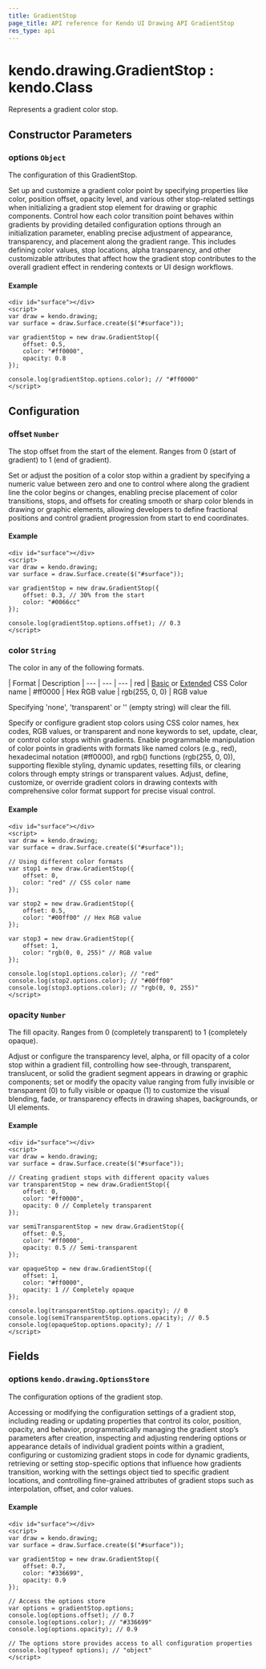 ```yaml
---
title: GradientStop
page_title: API reference for Kendo UI Drawing API GradientStop
res_type: api
---
```


# kendo.drawing.GradientStop : kendo.Class

Represents a gradient color stop.

## Constructor Parameters

### options `Object`
The configuration of this GradientStop.


<div class="meta-api-description">
Set up and customize a gradient color point by specifying properties like color, position offset, opacity level, and various other stop-related settings when initializing a gradient stop element for drawing or graphic components. Control how each color transition point behaves within gradients by providing detailed configuration options through an initialization parameter, enabling precise adjustment of appearance, transparency, and placement along the gradient range. This includes defining color values, stop locations, alpha transparency, and other customizable attributes that affect how the gradient stop contributes to the overall gradient effect in rendering contexts or UI design workflows.
</div>

#### Example

    <div id="surface"></div>
    <script>
    var draw = kendo.drawing;
    var surface = draw.Surface.create($("#surface"));
    
    var gradientStop = new draw.GradientStop({
        offset: 0.5,
        color: "#ff0000",
        opacity: 0.8
    });
    
    console.log(gradientStop.options.color); // "#ff0000"
    </script>

## Configuration

### offset `Number`
The stop offset from the start of the element.
Ranges from 0 (start of gradient) to 1 (end of gradient).


<div class="meta-api-description">
Set or adjust the position of a color stop within a gradient by specifying a numeric value between zero and one to control where along the gradient line the color begins or changes, enabling precise placement of color transitions, stops, and offsets for creating smooth or sharp color blends in drawing or graphic elements, allowing developers to define fractional positions and control gradient progression from start to end coordinates.
</div>

#### Example

    <div id="surface"></div>
    <script>
    var draw = kendo.drawing;
    var surface = draw.Surface.create($("#surface"));
    
    var gradientStop = new draw.GradientStop({
        offset: 0.3, // 30% from the start
        color: "#0066cc"
    });
    
    console.log(gradientStop.options.offset); // 0.3
    </script>

### color `String`
The color in any of the following formats.

| Format         | Description
| ---            | --- | ---
| red            | [Basic](https://www.w3.org/TR/css3-color/#html4) or [Extended](https://www.w3.org/TR/css3-color/#svg-color) CSS Color name
| #ff0000        | Hex RGB value
| rgb(255, 0, 0) | RGB value

Specifying 'none', 'transparent' or '' (empty string) will clear the fill.


<div class="meta-api-description">
Specify or configure gradient stop colors using CSS color names, hex codes, RGB values, or transparent and none keywords to set, update, clear, or control color stops within gradients. Enable programmable manipulation of color points in gradients with formats like named colors (e.g., red), hexadecimal notation (#ff0000), and rgb() functions (rgb(255, 0, 0)), supporting flexible styling, dynamic updates, resetting fills, or clearing colors through empty strings or transparent values. Adjust, define, customize, or override gradient colors in drawing contexts with comprehensive color format support for precise visual control.
</div>

#### Example

    <div id="surface"></div>
    <script>
    var draw = kendo.drawing;
    var surface = draw.Surface.create($("#surface"));
    
    // Using different color formats
    var stop1 = new draw.GradientStop({
        offset: 0,
        color: "red" // CSS color name
    });
    
    var stop2 = new draw.GradientStop({
        offset: 0.5,
        color: "#00ff00" // Hex RGB value
    });
    
    var stop3 = new draw.GradientStop({
        offset: 1,
        color: "rgb(0, 0, 255)" // RGB value
    });
    
    console.log(stop1.options.color); // "red"
    console.log(stop2.options.color); // "#00ff00"
    console.log(stop3.options.color); // "rgb(0, 0, 255)"
    </script>

### opacity `Number`
The fill opacity.
Ranges from 0 (completely transparent) to 1 (completely opaque).


<div class="meta-api-description">
Adjust or configure the transparency level, alpha, or fill opacity of a color stop within a gradient fill, controlling how see-through, transparent, translucent, or solid the gradient segment appears in drawing or graphic components; set or modify the opacity value ranging from fully invisible or transparent (0) to fully visible or opaque (1) to customize the visual blending, fade, or transparency effects in drawing shapes, backgrounds, or UI elements.
</div>

#### Example

    <div id="surface"></div>
    <script>
    var draw = kendo.drawing;
    var surface = draw.Surface.create($("#surface"));
    
    // Creating gradient stops with different opacity values
    var transparentStop = new draw.GradientStop({
        offset: 0,
        color: "#ff0000",
        opacity: 0 // Completely transparent
    });
    
    var semiTransparentStop = new draw.GradientStop({
        offset: 0.5,
        color: "#ff0000",
        opacity: 0.5 // Semi-transparent
    });
    
    var opaqueStop = new draw.GradientStop({
        offset: 1,
        color: "#ff0000",
        opacity: 1 // Completely opaque
    });
    
    console.log(transparentStop.options.opacity); // 0
    console.log(semiTransparentStop.options.opacity); // 0.5
    console.log(opaqueStop.options.opacity); // 1
    </script>

## Fields

### options `kendo.drawing.OptionsStore`
The configuration options of the gradient stop.


<div class="meta-api-description">
Accessing or modifying the configuration settings of a gradient stop, including reading or updating properties that control its color, position, opacity, and behavior, programmatically managing the gradient stop’s parameters after creation, inspecting and adjusting rendering options or appearance details of individual gradient points within a gradient, configuring or customizing gradient stops in code for dynamic gradients, retrieving or setting stop-specific options that influence how gradients transition, working with the settings object tied to specific gradient locations, and controlling fine-grained attributes of gradient stops such as interpolation, offset, and color values.
</div>

#### Example

    <div id="surface"></div>
    <script>
    var draw = kendo.drawing;
    var surface = draw.Surface.create($("#surface"));
    
    var gradientStop = new draw.GradientStop({
        offset: 0.7,
        color: "#336699",
        opacity: 0.9
    });
    
    // Access the options store
    var options = gradientStop.options;
    console.log(options.offset); // 0.7
    console.log(options.color); // "#336699"
    console.log(options.opacity); // 0.9
    
    // The options store provides access to all configuration properties
    console.log(typeof options); // "object"
    </script>

